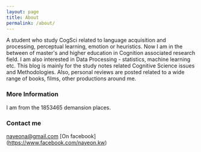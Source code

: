 ```yaml
---
layout: page
title: About
permalink: /about/
---
```


A student who study CogSci related to language acquisition and processing, perceptual learning, emotion or heuristics.
Now I am in the between of master's and higher education in Cognition associated research field.
I am also interested in Data Processing - statistics, machine learning etc.
This blog is mainly for the study notes related Cognitive Science issues and Methodologies.
Also, personal reviews are posted related to a wide range of books, films, other productions around me.

### More Information

I am from the 1853465 demansion places.


### Contact me

[nayeona@gmail.com](mailto:nayeona@gmail.com)
[On facebook] (https://www.facebook.com/nayeon.kw)
